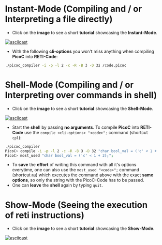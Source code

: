 # Instant-Mode (Compiling and / or Interpreting a file directly)

- Click on the **image** to see a short **tutorial** showcasing the **Instant-Mode**.

[![asciicast](https://asciinema.org/a/526584.svg)](https://asciinema.org/a/526584)

- With the following **cli-options** you won't miss anything when compiling **PicoC** into **RETI-Code**:

```bash
./picoc_compiler -i -p -l 2 -c -R -B 3 -D 32 /code.picoc
```

# Shell-Mode (Compiling and / or Interpreting over commands in shell)

- Click on the **image** to see a short **tutorial** showcasing the **Shell-Mode**.

[![asciicast](https://asciinema.org/a/526600.svg)](https://asciinema.org/a/526600)

- Start the **shell** by passing **no arguments**. To compile **PicoC** into **RETI-Code** use the `compile <cli-options> "<code>";` command (shortcut `cpl`):
```bash
./picoc_compiler
PicoC> compile -i -p -l 2 -c -R -B 3 -D 32 "char bool_val = ('c' < 1 + 2);";
PicoC> most_used "char bool_val = ('c' < 1 + 2);";
```
- To **save** the **effort** of writing this command with all it's options everytime, one can also use the `most_used "<code>";` command (shortcut `mu`) which executes the command above with the exact **same options**, so only the string with the PicoC-Code has to be passed.
- One can **leave** the **shell** again by typing `quit`.

# Show-Mode (Seeing the execution of reti instructions)

- Click on the **image** to see a short **tutorial** showcasing the **Show-Mode**.

[![asciicast](https://asciinema.org/a/526601.svg)](https://asciinema.org/a/526601)
